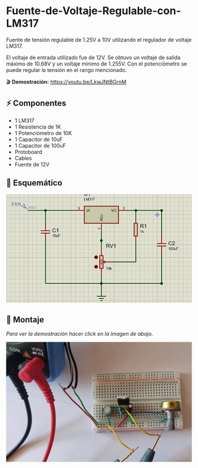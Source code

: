 # Fuente-de-Voltaje-Regulable-con-LM317
Fuente de tensión regulable de 1.25V a 10V utilizando el regulador de voltaje LM317.

El voltaje de entrada utilizado fue de 12V. 
Se obtuvo un voltaje de salida máximo de 10.68V y un voltaje mínimo de 
1.255V. Con el potenciómetro se puede regular la tensión en el rango mencionado.

🎬 **Demostración:** https://youtu.be/LkwJNtBGrnM

## ⚡ Componentes
- 1 LM317
- 1 Resistencia de 1K
- 1 Potenciómetro de 10K
- 1 Capacitor de 10uF
- 1 Capacitor de 100uF
- Protoboard
- Cables
- Fuente de 12V

## 📐 Esquemático

![alt text](./Imagenes/Diagrama.PNG)

## 🔌 Montaje
*Para ver la demostración hacer click en la imagen de abajo.*

[<img src="./Imagenes/Montaje1.jpg">](https://youtu.be/LkwJNtBGrnM)
